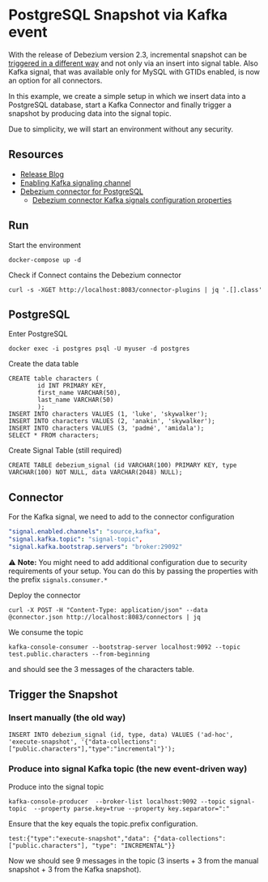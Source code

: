 # PostgreSQL Snapshot via Kafka event 

With the release of Debezium version 2.3, incremental snapshot can be [triggered in a different way](https://debezium.io/documentation/reference/2.3/configuration/signalling.html) and not only via an insert into signal table. Also Kafka signal, that was available only for MySQL with GTIDs enabled, is now an option for all connectors.

In this example, we create a simple setup in which we insert data into a PostgreSQL database, start a Kafka
Connector and finally trigger a snapshot by producing data into the signal topic.

Due to simplicity, we will start an environment without any security.

## Resources
* [Release Blog](https://debezium.io/blog/2023/06/27/Debezium-signaling-and-notifications/)
* [Enabling Kafka signaling channel](https://debezium.io/documentation/reference/stable/configuration/signalling.html#debezium-signaling-enabling-kafka-signaling-channel)
* [Debezium connector for PostgreSQL](https://debezium.io/documentation/reference/stable/connectors/postgresql.html#debezium-postgresql-connector-kafka-signals-configuration-properties)
    * [Debezium connector Kafka signals configuration properties](https://debezium.io/documentation/reference/stable/connectors/postgresql.html#debezium-postgresql-connector-kafka-signals-configuration-properties)

## Run
Start the environment
```
docker-compose up -d
```

Check if Connect contains the Debezium connector
```
curl -s -XGET http://localhost:8083/connector-plugins | jq '.[].class'
```

## PostgreSQL

Enter PostgreSQL
```
docker exec -i postgres psql -U myuser -d postgres
```

Create the data table
```
CREATE table characters (
        id INT PRIMARY KEY,
        first_name VARCHAR(50),
        last_name VARCHAR(50)
        );
INSERT INTO characters VALUES (1, 'luke', 'skywalker');
INSERT INTO characters VALUES (2, 'anakin', 'skywalker');
INSERT INTO characters VALUES (3, 'padmé', 'amidala');
SELECT * FROM characters;
```

Create Signal Table (still required)

```
CREATE TABLE debezium_signal (id VARCHAR(100) PRIMARY KEY, type VARCHAR(100) NOT NULL, data VARCHAR(2048) NULL);
```

## Connector

For the Kafka signal, we need to add to the connector configuration

```yaml
"signal.enabled.channels": "source,kafka",
"signal.kafka.topic": "signal-topic",
"signal.kafka.bootstrap.servers": "broker:29092"
```

⚠️ **Note:** You might need to add additional configuration due to security requirements of your setup. You can 
do this by passing the properties with the prefix `signals.consumer.*`


Deploy the connector
```shell
curl -X POST -H "Content-Type: application/json" --data @connector.json http://localhost:8083/connectors | jq
```

We consume the topic
```
kafka-console-consumer --bootstrap-server localhost:9092 --topic test.public.characters --from-beginning
```
and should see the 3 messages of the characters table.

## Trigger the Snapshot

### Insert manually (the old way)
```
INSERT INTO debezium_signal (id, type, data) VALUES ('ad-hoc', 'execute-snapshot', '{"data-collections": ["public.characters"],"type":"incremental"}');
```

### Produce into signal Kafka topic (the new event-driven way)


Produce into the signal topic
```
kafka-console-producer  --broker-list localhost:9092 --topic signal-topic  --property parse.key=true --property key.separator=":"
```
Ensure that the key equals the topic.prefix configuration.
```
test:{"type":"execute-snapshot","data": {"data-collections": ["public.characters"], "type": "INCREMENTAL"}}
```

Now we should see 9 messages in the topic (3 inserts + 3 from the manual snapshot + 3 from the Kafka snapshot).